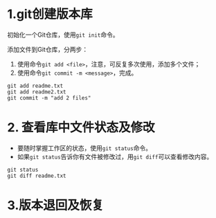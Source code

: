# 1.git创建版本库

初始化一个Git仓库，使用`git init`命令。

添加文件到Git仓库，分两步：

1. 使用命令`git add <file>`，注意，可反复多次使用，添加多个文件；
2. 使用命令`git commit -m <message>`，完成。

```git
git add readme.txt
git add readme2.txt
git commit -m "add 2 files"
```

# 2. 查看库中文件状态及修改

- 要随时掌握工作区的状态，使用`git status`命令。
- 如果`git status`告诉你有文件被修改过，用`git diff`可以查看修改内容。

```git
git status
git diff readme.txt
```

# 3.版本退回及恢复



